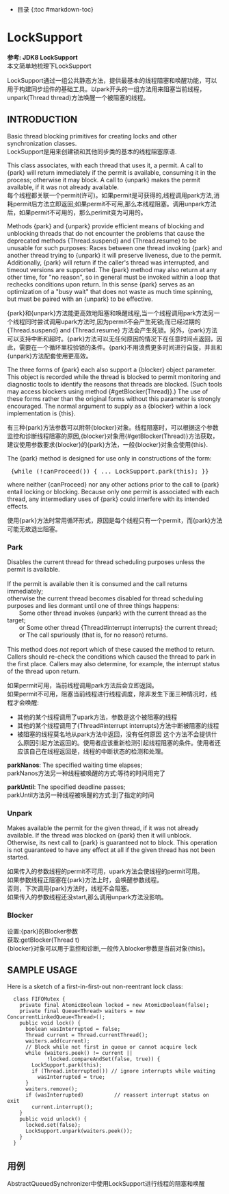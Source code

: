 - 目录
{:toc #markdown-toc}	

# LockSupport

**参考: JDK8 LockSupport**<br/>
本文简单地梳理下LockSupport


LockSupport通过一组公共静态方法，提供最基本的线程阻塞和唤醒功能，可以用于构建同步组件的基础工具。以park开头的一组方法用来阻塞当前线程，unpark(Thread thread)方法唤醒一个被阻塞的线程。


## INTRODUCTION

Basic thread blocking primitives for creating locks and other synchronization classes.<br/>
LockSupport是用来创建锁和其他同步类的基本的线程阻塞原语.

This class associates, with each thread that uses it, a permit. A call to {park} will return immediately if the permit is available, consuming it in the process; otherwise it may block.  A call to {unpark} makes the permit available, if it was not already available. <br/>
每个线程都关联一个permit(许可)。如果permit是可获得的,线程调用park方法,消耗permit后方法立即返回;如果permit不可用,那么本线程阻塞。调用unpark方法后，如果permit不可用的，那么perimit变为可用的。



Methods {park} and {unpark} provide efficient means of blocking and unblocking threads that do not encounter the problems that cause the deprecated methods {Thread.suspend} and {Thread.resume} to be unusable for such purposes: Races between one thread invoking {park} and another thread trying to {unpark} it will preserve liveness, due to the permit. Additionally, {park} will return if the caller's thread was interrupted, and timeout versions are supported. The {park} method may also return at any other time, for "no reason", so in general must be invoked within a loop that rechecks conditions upon return. In this sense {park} serves as an optimization of a "busy wait" that does not waste as much time  spinning, but must be paired with an {unpark} to be effective.


{park}和{unpark}方法能更高效地阻塞和唤醒线程,当一个线程调用park方法另一个线程同时尝试调用upark方法时,因为permit不会产生死锁;而已经过期的{Thread.suspend} and {Thread.resume} 方法会产生死锁。另外，{park}方法可以支持中断和超时。{park}方法可以无任何原因的情况下在任意时间点返回，因此，需要在一个循环里校验锁的条件。{park}不用浪费更多时间进行自旋，并且和{unpark}方法配套使用更高效。

The three forms of {park} each also support a {blocker} object parameter. This object is recorded while the thread is blocked to permit monitoring and diagnostic tools to identify the reasons that threads are blocked. (Such tools may access blockers using method {#getBlocker(Thread)}.) The use of these forms rather than the original forms without this parameter is strongly encouraged. The normal argument to supply as a {blocker} within a lock implementation is {this}.


有三种{park}方法参数可以附带{blocker}对象。线程阻塞时，可以根据这个参数监控和诊断线程阻塞的原因,{blocker}对象用{#getBlocker(Thread)}方法获取，建议使用参数要求{blocker}的{park}方法，一般{blocker}对象会使用{this}.

The {park} method is designed for use only in constructions of the form:
<pre> {while (!canProceed()) { ... LockSupport.park(this); }}</pre>
where neither {canProceed} nor any other actions prior to the call to {park} entail locking or blocking.  Because only one permit is associated with each thread, any intermediary uses of {park} could interfere with its intended effects.

使用{park}方法时常用循环形式，原因是每个线程只有一个permit，而{park}方法可能无故退出阻塞。



### Park

Disables the current thread for thread scheduling purposes unless the permit is available.
<br/><br/>
If the permit is available then it is consumed and the call returns immediately;<br/> 
otherwise the current thread becomes disabled for thread scheduling purposes and lies dormant until one of three things happens:
<br/>&ensp;&ensp;&ensp;&ensp;Some other thread invokes {unpark} with the current thread as the target;
<br/>&ensp;&ensp;&ensp;&ensp;or Some other thread {Thread#interrupt interrupts} the current thread; 
<br/>&ensp;&ensp;&ensp;&ensp;or The call spuriously (that is, for no reason) returns.
<br/><br/>
This method does <em>not</em> report which of these caused the method to return. Callers should re-check the conditions which caused the thread to park in the first place. Callers may also determine, for example, the interrupt status of the thread upon return.



如果permit可用，当前线程调用park方法后会立即返回。<br/>
如果permit不可用，阻塞当前线程进行线程调度，除非发生下面三种情况时，线程才会唤醒:
- 其他的某个线程调用了upark方法，参数是这个被阻塞的线程
- 其他的某个线程调用了{Thread#interrupt interrupts}方法中断被阻塞的线程
- 被阻塞的线程莫名地从park方法中返回，没有任何原因
这个方法不会提供什么原因引起方法返回的。使用者应该重新检测引起线程阻塞的条件。使用者还应该自己在线程返回是，线程的中断状态的检测和处理。



**parkNanos**: The specified waiting time elapses;<br/>
parkNanos方法另一种线程被唤醒的方式:等待的时间用完了

**parkUntil**: The specified deadline passes;<br/>
parkUntil方法另一种线程被唤醒的方式:到了指定的时间


### Unpark

Makes available the permit for the given thread, if it was not already available.  If the thread was blocked on {park} then it will unblock.  Otherwise, its next call to {park} is guaranteed not to block. This operation is not guaranteed to have any effect at all if the given thread has not been started.

如果传入的参数线程的permit不可用，upark方法会使线程的permit可用。<br/>
如果参数线程正阻塞在{park}方法上时，会唤醒参数线程。<br/>
否则，下次调用{park}方法时，线程不会阻塞。<br/>
如果传入的参数线程还没start,那么调用unpark方法没影响。<br/>


### Blocker

设置:{park}的Blocker参数<br/>
获取:getBlocker(Thread t)<br/>
{blocker}对象可以用于监控和诊断,一般传入blocker参数是当前对象{this}。



## SAMPLE USAGE
Here is a sketch of a first-in-first-out non-reentrant lock class:

```
  class FIFOMutex {
    private final AtomicBoolean locked = new AtomicBoolean(false);
    private final Queue<Thread> waiters = new ConcurrentLinkedQueue<Thread>();
    public void lock() {
      boolean wasInterrupted = false;
      Thread current = Thread.currentThread();
      waiters.add(current);
      // Block while not first in queue or cannot acquire lock
      while (waiters.peek() != current ||
             !locked.compareAndSet(false, true)) {
        LockSupport.park(this);
        if (Thread.interrupted()) // ignore interrupts while waiting
          wasInterrupted = true;
      }
      waiters.remove();
      if (wasInterrupted)          // reassert interrupt status on exit
        current.interrupt();
    }
    public void unlock() {
      locked.set(false);
      LockSupport.unpark(waiters.peek());
    }
  }
```

## 用例
AbstractQueuedSynchronizer中使用LockSupport进行线程的阻塞和唤醒



